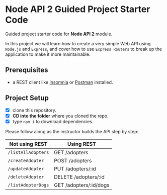 # Node API 2 Guided Project Starter Code

Guided project starter code for **Node API 2** module.

In this project we will learn how to create a very simple Web API using `Node.js` and `Express`, and cover how to use `Express Routers` to break up the application to make it more maintainable.

## Prerequisites

- a REST client like [insomnia](https://insomnia.rest/download/) or [Postman](https://www.getpostman.com/downloads/) installed.

## Project Setup

- [x] clone this repository.
- [x] **CD into the folder** where you cloned the repo.
- [x] type `npm i` to download dependencies.

Please follow along as the instructor builds the API step by step:

| Not using REST     | Using REST             |
| ------------------ | ---------------------- |
| `/listAllAdopters` | GET /adopters          |
| `/createAdopter`   | POST /adopters         |
| `/updateAdopter`   | PUT /adopters/:id      |
| `/deleteAdopter`   | DELETE /adopters/:id   |
| `/listAdopterDogs` | GET /adopters/:id/dogs |
